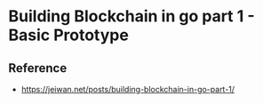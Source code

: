 # Building Blockchain in go part 1 - Basic Prototype

## Reference

- https://jeiwan.net/posts/building-blockchain-in-go-part-1/
